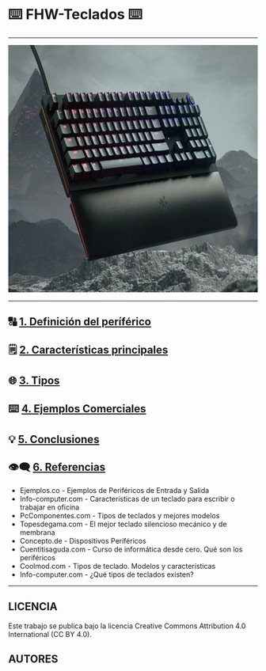 # ⌨️ FHW-Teclados ⌨️

---
<img src="img/razer.webp" alt="razer" width="1050" height="500">

---

## 🔠 [1. Definición del períférico](descripcion.md)

## 🗒️ [2. Características principales](caracteristicas.md)

## 🌐 [3. Tipos](tipos.md)

## ⌨️ [4. Ejemplos Comerciales](ejemplos_comerciales.md)

## 💡 [5. Conclusiones](conclusiones.md)

## 👁️‍🗨️ [6. Referencias](referencias.md)
- Ejemplos.co - Ejemplos de Periféricos de Entrada y Salida
- Info-computer.com - Características de un teclado para escribir o trabajar en oficina
- PcComponentes.com - Tipos de teclados y mejores modelos
- Topesdegama.com - El mejor teclado silencioso mecánico y de membrana
- Concepto.de - Dispositivos Periféricos
- Cuentitisaguda.com - Curso de informática desde cero. Qué son los periféricos
- Coolmod.com - Tipos de teclado. Modelos y características
- Info-computer.com - ¿Qué tipos de teclados existen?

---
## LICENCIA
Este trabajo se publica bajo la licencia Creative Commons Attribution 4.0 International (CC BY 4.0).

## AUTORES
